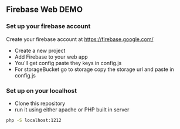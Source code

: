 ## Firebase Web DEMO

### Set up your firebase account
Create your firebase account at <a href="https://firebase.google.com/">https://firebase.google.com/</a>
- Create a new project
- Add Firebase to your web app
- You'll get config paste they keys in config.js
- For storageBucket go to storage copy the storage url and paste in config.js



### Set up on your localhost
- Clone this repository
- run it using either apache or PHP built in server
```bash
php -S localhost:1212
```
